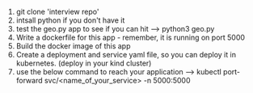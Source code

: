 1. git clone 'interview repo'
2. intsall python if you don't have it
3. test the geo.py app to see if you can hit 
--> python3 geo.py
4. Write a dockerfile for this app - remember, it is running on port 5000 
5. Build the docker image of this app
6. Create a deployment and service yaml file, so you can deploy it in kubernetes. (deploy in your kind cluster)
7. use the below command to reach your application
--> kubectl port-forward svc/<name_of_your_service> -n <namespace> 5000:5000
